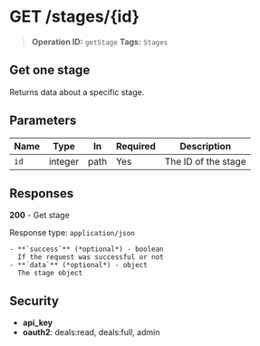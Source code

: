 # GET /stages/{id}

> **Operation ID:** `getStage`
> **Tags:** `Stages`

## Get one stage

Returns data about a specific stage.

## Parameters

| Name | Type | In | Required | Description |
|------|------|-------|----------|-------------|
| `id` | integer | path | Yes | The ID of the stage |

## Responses

**200** - Get stage

Response type: `application/json`

```
- **`success`** (*optional*) - boolean
  If the request was successful or not
- **`data`** (*optional*) - object
  The stage object

```


## Security

- **api_key**
- **oauth2**: deals:read, deals:full, admin